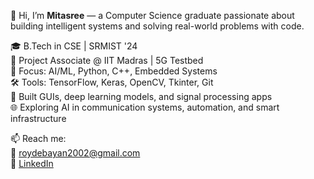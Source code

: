 👋 Hi, I’m **Mitasree** — a Computer Science graduate passionate about building intelligent systems and solving real-world problems with code.

🎓 B.Tech in CSE | SRMIST '24  
🔬 Project Associate @ IIT Madras | 5G Testbed  
🧠 Focus: AI/ML, Python, C++, Embedded Systems  
🛠️ Tools: TensorFlow, Keras, OpenCV, Tkinter, Git  
📱 Built GUIs, deep learning models, and signal processing apps  
🌐 Exploring AI in communication systems, automation, and smart infrastructure


📫 Reach me:  
📧 roydebayan2002@gmail.com  
🔗 [LinkedIn](https://www.linkedin.com/in/mitasree-satpati-955975248/)
